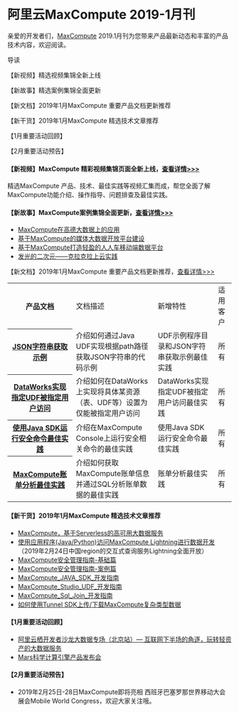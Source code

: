 # 阿里云MaxCompute 2019-1月刊

亲爱的开发者们，<a href="https://www.aliyun.com/product/odps?spm=a2c4e.11153940.blogcont690859.10.6cc15c73tMteW9">MaxCompute</a> 2019.1月刊为您带来产品最新动态和丰富的产品技术内容，欢迎阅读。


导读

【新视频】精选视频集锦全新上线

【新故事】精选案例集锦全面更新

【新文档】2019年1月MaxCompute 重要产品文档更新推荐

【新干货】2019年1月MaxCompute 精选技术文章推荐

【1月重要活动回顾】

【2月重要活动预告】

<h4>【新视频】MaxCompute 精彩视频集锦页面全新上线，<a href="https://promotion.aliyun.com/ntms/act/maxcompute/vedio.html?spm=a2c4e.11153940.blogcont690859.11.6cc15c73iGscIf">查看详情>>></a></h4>

精选MaxCompute 产品、技术、最佳实践等视频汇集而成，帮您全面了解MaxCompute功能介绍、操作指导、问题排查及最佳实践。


<h4>【新故事】MaxCompute案例集锦全面更新，<a href="https://promotion.aliyun.com/ntms/act/maxcompute/vedio.html?spm=a2c4e.11153940.blogcont690859.11.6cc15c73rvvY3V">查看详情>>></a></h4>

- <a href="https://yq.aliyun.com/articles/689240?spm=a2c4e.11153940.blogcont690859.13.6cc15c73S3Huys">MaxCompute在高德大数据上的应用</a>
- <a href="https://yq.aliyun.com/articles/690744?spm=a2c4e.11153940.blogcont690859.14.6cc15c73xzilAr">基于MaxCompute的媒体大数据开放平台建设</a>
- <a href="https://yq.aliyun.com/articles/690740?spm=a2c4e.11153940.blogcont690859.15.6cc15c73JOlvOX">基于MaxCompute打造轻盈的人人车移动端数据平台</a>
- <a href="https://yq.aliyun.com/articles/685082?spm=a2c4e.11153940.blogcont690859.16.6cc15c73f7kWTh">发光的二次元——克拉克拉上云实践</a>


</h4>【新文档】2019年1月MaxCompute 重要产品文档更新推荐，<a href="https://help.aliyun.com/document_detail/73868.html?spm=a2c4e.11153940.blogcont690859.17.6cc15c73Es8OQn">查看详情>>></a></h4>

<table>

<tr>

<th>产品文档</th>

<td>文档描述</td>

<td>新增特性</td>

<td>适用客户</td>

</tr>

<tr>

<th><a href="https://help.aliyun.com/document_detail/101960.html?spm=a2c4e.11153940.blogcont690859.18.6cc15c73yDoyR7">JSON字符串获取示例</a></th>

<td>介绍如何通过Java UDF实现根据path路径获取JSON字符串的代码示例</td>

<td>UDF示例程序目录和JSON字符串获取示例最佳实践</td>

<td>所有</td>
</tr>

<tr>

<th><a href="https://help.aliyun.com/document_detail/106148.html?spm=a2c4e.11153940.blogcont690859.19.6cc15c73Yi6uZl">DataWorks实现指定UDF被指定用户访问</a></th>

<td>介绍如何在DataWorks上实现将具体某资源（表、UDF等）设置为仅能被指定用户访问</td>

<td>DataWorks实现指定UDF被指定用户访问最佳实践</td>

<td>所有</td>

</tr>
<th><a href="https://help.aliyun.com/document_detail/106218.html?spm=a2c4e.11153940.blogcont690859.20.6cc15c73ynemHW">使用Java SDK运行安全命令最佳实践</a></th>

<td>介绍在MaxCompute Console上运行安全相关命令的最佳实践</td>

<td>使用Java SDK运行安全命令最佳实践</td>

<td>所有</td>

</tr>

<th><a href="https://help.aliyun.com/document_detail/106218.html?spm=a2c4e.11153940.blogcont690859.20.6cc15c73ynemHW">MaxCompute账单分析最佳实践</a></th>

<td>介绍如何获取MaxCompute账单信息并通过SQL分析账单数据的最佳实践</td>

<td>账单分析最佳实践</td>

<td>所有</td>

</tr>
</table>


			


<h4>【新干货】2019年1月MaxCompute 精选技术文章推荐</h4>

- <a href="https://yq.aliyun.com/articles/690510?spm=a2c4e.11153940.blogcont690859.22.6cc15c7343CYBp">MaxCompute，基于Serverless的高可用大数据服务</a>
- <a href="https://yq.aliyun.com/articles/686700?spm=a2c4e.11153940.blogcont690859.23.6cc15c73ect537">使用应用程序(Java/Python)访问MaxCompute Lightning进行数据开发</a>（2019年2月24日中国region的交互式查询服务Lightning全面开放）
- <a href="https://yq.aliyun.com/articles/686800?spm=a2c4e.11153940.blogcont690859.24.6cc15c73KGPtEu">MaxCompute安全管理指南-基础篇</a>
- <a href="https://yq.aliyun.com/articles/686801?spm=a2c4e.11153940.blogcont690859.25.6cc15c73KYdNYg">MaxCompute安全管理指南-案例篇</a>
- <a href="https://yq.aliyun.com/articles/689559?spm=a2c4e.11153940.blogcont690859.26.6cc15c73P3HuV4">MaxCompute_JAVA_SDK_开发指南</a>
- <a href="https://yq.aliyun.com/articles/689560?spm=a2c4e.11153940.blogcont690859.27.6cc15c73b0wdlu">MaxCompute_Studio_UDF_开发指南</a>
- <a href="https://yq.aliyun.com/articles/689561?spm=a2c4e.11153940.blogcont690859.28.6cc15c73ZB9GGs">MaxCompute_Sql_Join_开发指南</a>
- <a href="https://yq.aliyun.com/articles/688771?spm=a2c4e.11153940.blogcont690859.29.6cc15c73cax0xg">如何使用Tunnel SDK上传/下载MaxCompute复杂类型数据</a>


<h4>【1月重要活动回顾】</h4>

- <a href="https://yq.aliyun.com/articles/688480?spm=a2c4e.11153940.blogcont690859.30.6cc15c73Q9Mp8f">阿里云栖开发者沙龙大数据专场（北京站）— 互联网下半场的角逐，玩转轻资产的大数据服务</a>
- <a href="https://promotion.aliyun.com/ntms/act/cloud/marsfbh.html?spm=a2c4e.11153940.blogcont690859.31.6cc15c737OHezR">Mars科学计算引擎产品发布会 </a>

<h4>【2月重要活动预告】</h4>

- 2019年2月25日-28日MaxCompute即将亮相 西班牙巴塞罗那世界移动大会展会Mobile World Congress，欢迎大家关注哦。
